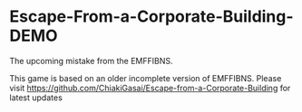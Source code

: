 # Escape-From-a-Corporate-Building-DEMO
The upcoming mistake from the EMFFIBNS. 

This game is based on an older incomplete version of EMFFIBNS.
Please visit https://github.com/ChiakiGasai/Escape-from-a-Corporate-Building for latest updates
